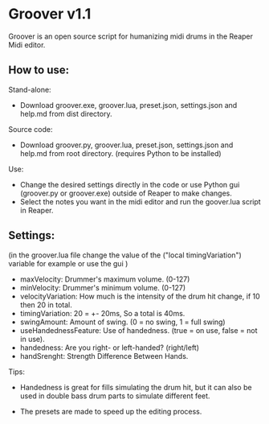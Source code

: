 # Groover v1.1

Groover is an open source script for humanizing midi drums in the Reaper Midi editor.

## How to use:

Stand-alone:
- Download groover.exe, groover.lua, preset.json, settings.json and help.md from dist directory.

Source code:
- Download groover.py, groover.lua, preset.json, settings.json and help.md from root directory.
  (requires Python to be installed)

Use:
- Change the desired settings directly in the code or use Python gui (groover.py or groover.exe) outside of Reaper to make changes.
- Select the notes you want in the midi editor and run the goover.lua script in Reaper.

## Settings:
(in the groover.lua file change the value of the ("local timingVariation") variable for example or use the gui )

- maxVelocity: Drummer's maximum volume. (0-127)
- minVelocity: Drummer's minimum volume. (0-127)
- velocityVariation: How much is the intensity of the drum hit change, if 10 then 20 in total.
- timingVariation: 20 = +- 20ms, So a total is 40ms.
- swingAmount: Amount of swing. (0 = no swing, 1 = full swing)
- useHandednessFeature: Use of handedness. (true = on use, false = not in use).
- handedness: Are you right- or left-handed? (right/left)
- handSrenght: Strength Difference Between Hands.

Tips:

- Handedness is great for fills simulating the drum hit, but it can also be used in double bass drum parts to simulate different feet.

- The presets are made to speed up the editing process.
